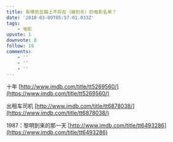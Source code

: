 ```yaml
---
title: 有哪些豆瓣上不存在（被封杀）的电影名单？
date: '2018-03-09T05:57:01.033Z'
tags:
    - 电影
upvote: 1
downvote: 0
follow: 19
comments:
    - ''
    - ''
    - ''
---
```


十年 [http://www.imdb.com/title/tt5269560/](https://www.imdb.com/title/tt5269560/)

出租车司机 [http://www.imdb.com/title/tt6878038/](https://www.imdb.com/title/tt6878038/)  

1987：黎明到来的那一天 [http://www.imdb.com/title/tt6493286](https://www.imdb.com/title/tt6493286)
